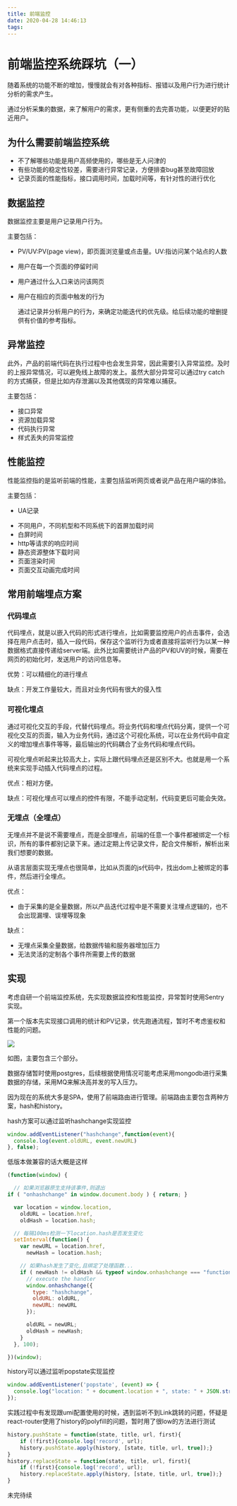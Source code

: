 ```yaml
---
title: 前端监控
date: 2020-04-28 14:46:13
tags:
---
```


# 前端监控系统踩坑（一）

随着系统的功能不断的增加，慢慢就会有对各种指标、报错以及用户行为进行统计分析的需求产生。

通过分析采集的数据，来了解用户的需求，更有侧重的去完善功能，以便更好的贴近用户。



## 为什么需要前端监控系统

* 不了解哪些功能是用户高频使用的，哪些是无人问津的
* 有些功能的稳定性较差，需要进行异常记录，方便排查bug甚至故障回放
* 记录页面的性能指标，接口调用时间，加载时间等，有针对性的进行优化

## 数据监控

数据监控主要是用户记录用户行为。

主要包括：

- PV/UV:PV(page view)，即页面浏览量或点击量。UV:指访问某个站点的人数

- 用户在每一个页面的停留时间

- 用户通过什么入口来访问该网页

- 用户在相应的页面中触发的行为

  

  通过记录并分析用户的行为，来确定功能迭代的优先级。给后续功能的增删提供有价值的参考指标。

## 异常监控

此外，产品的前端代码在执行过程中也会发生异常，因此需要引入异常监控。及时的上报异常情况，可以避免线上故障的发上。虽然大部分异常可以通过try catch的方式捕获，但是比如内存泄漏以及其他偶现的异常难以捕获。

主要包括：

- 接口异常
- 资源加载异常
- 代码执行异常
- 样式丢失的异常监控

## 性能监控

性能监控指的是监听前端的性能，主要包括监听网页或者说产品在用户端的体验。

主要包括：

* UA记录

- 不同用户，不同机型和不同系统下的首屏加载时间
- 白屏时间
- http等请求的响应时间
- 静态资源整体下载时间
- 页面渲染时间
- 页面交互动画完成时间

## 常用前端埋点方案

### 代码埋点

代码埋点，就是以嵌入代码的形式进行埋点，比如需要监控用户的点击事件，会选择在用户点击时，插入一段代码，保存这个监听行为或者直接将监听行为以某一种数据格式直接传递给server端。此外比如需要统计产品的PV和UV的时候，需要在网页的初始化时，发送用户的访问信息等。

优势：可以精细化的进行埋点

缺点：开发工作量较大，而且对业务代码有很大的侵入性



### 可视化埋点

通过可视化交互的手段，代替代码埋点。将业务代码和埋点代码分离，提供一个可视化交互的页面，输入为业务代码，通过这个可视化系统，可以在业务代码中自定义的增加埋点事件等等，最后输出的代码耦合了业务代码和埋点代码。

可视化埋点听起来比较高大上，实际上跟代码埋点还是区别不大。也就是用一个系统来实现手动插入代码埋点的过程。

优点：相对方便。

缺点：可视化埋点可以埋点的控件有限，不能手动定制，代码变更后可能会失效。

### 无埋点（全埋点）

无埋点并不是说不需要埋点，而是全部埋点，前端的任意一个事件都被绑定一个标识，所有的事件都别记录下来。通过定期上传记录文件，配合文件解析，解析出来我们想要的数据。

从语言层面实现无埋点也很简单，比如从页面的js代码中，找出dom上被绑定的事件，然后进行全埋点。

优点：

- 由于采集的是全量数据，所以产品迭代过程中是不需要关注埋点逻辑的，也不会出现漏埋、误埋等现象

缺点：

- 无埋点采集全量数据，给数据传输和服务器增加压力
- 无法灵活的定制各个事件所需要上传的数据

## 实现

考虑自研一个前端监控系统，先实现数据监控和性能监控，异常暂时使用Sentry实现。

第一个版本先实现接口调用的统计和PV记录，优先跑通流程，暂时不考虑鉴权和性能的问题。

![](http://resource.soolx.top/image/png/Xnip2020-04-28_16-00-24.png)

如图，主要包含三个部分。

数据存储暂时使用postgres，后续根据使用情况可能考虑采用mongodb进行采集数据的存储，采用MQ来解决高并发的写入压力。

因为现在的系统大多是SPA，使用了前端路由进行管理。前端路由主要包含两种方案，hash和history。

hash方案可以通过监听hashchange实现监控

```javascript
window.addEventListener("hashchange",function(event){
  console.log(event.oldURL, event.newURL)
}, false);
```

低版本做兼容的话大概是这样

```javascript
(function(window) {

  // 如果浏览器原生支持该事件,则退出  
if ( "onhashchange" in window.document.body ) { return; }

  var location = window.location,
    oldURL = location.href,
    oldHash = location.hash;

  // 每隔100ms检测一下location.hash是否发生变化
  setInterval(function() {
    var newURL = location.href,
      newHash = location.hash;

    // 如果hash发生了变化,且绑定了处理函数...
    if ( newHash != oldHash && typeof window.onhashchange === "function" ) {
      // execute the handler
      window.onhashchange({
        type: "hashchange",
        oldURL: oldURL,
        newURL: newURL
      });

      oldURL = newURL;
      oldHash = newHash;
    }
  }, 100);

})(window);
```



history可以通过监听popstate实现监控

```javascript
window.addEventListener('popstate', (event) => {
  console.log("location: " + document.location + ", state: " + JSON.stringify(event.state));
});
```

实践过程中有发现跟umi配置使用的时候，遇到监听不到Link跳转的问题，怀疑是react-router使用了history的polyfill的问题，暂时用了很low的方法进行测试

```javascript
history.pushState = function(state, title, url, first){
    if (!first){console.log('record', url);
    history.pushState.apply(history, [state, title, url, true]);}
}
history.replaceState = function(state, title, url, first){
    if (!first){console.log('record', url);
    history.replaceState.apply(history, [state, title, url, true]);}
}
```

未完待续
